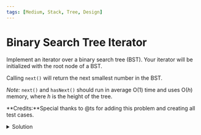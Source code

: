 ```yaml
---
tags: [Medium, Stack, Tree, Design]
---
```


# Binary Search Tree Iterator

Implement an iterator over a binary search tree (BST). Your iterator will be initialized with the root node of a BST.

Calling `next()` will return the next smallest number in the BST.

_Note:_ `next()` and `hasNext()` should run in average O(1) time and uses O(_h_) memory, where _h_ is the height of the tree.

**Credits:**Special thanks to @ts for adding this problem and creating all test cases.

<details>
<summary>Solution</summary>

```javascript
/**
 * Definition for binary tree
 * function TreeNode(val) {
 *     this.val = val;
 *     this.left = this.right = null;
 * }
 */

/**
 * @constructor
 * @param {TreeNode} root - root of the binary search tree
 */
var BSTIterator = function (root) {
	this.stack = [];
	this.pushAll(root);
};

/**
 * @this BSTIterator
 * @returns {boolean} - whether we have a next smallest number
 */
BSTIterator.prototype.hasNext = function () {
	return this.stack.length !== 0;
};

/**
 * @this BSTIterator
 * @returns {number} - the next smallest number
 */
BSTIterator.prototype.next = function () {
	var node = this.stack.pop();
	this.pushAll(node.right);
	return node.val;
};

/**
 * Your BSTIterator will be called like this:
 * var i = new BSTIterator(root), a = [];
 * while (i.hasNext()) a.push(i.next());
 */

BSTIterator.prototype.pushAll = function (node) {
	while (node) {
		this.stack.push(node);
		node = node.left;
	}
};
```

</details>

